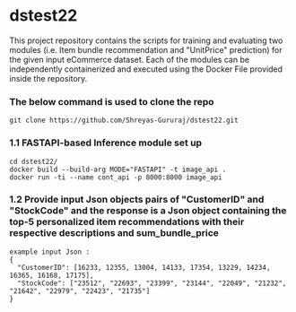 # dstest22
This project repository contains the scripts for training and evaluating two modules (i.e. Item bundle recommendation and "UnitPrice" prediction) for the given input eCommerce dataset. Each of the modules can be independently containerized and executed using the Docker File provided inside the  repository.

### The below command is used to clone the repo
```
git clone https://github.com/Shreyas-Gururaj/dstest22.git
```
### 1.1 FASTAPI-based Inference module set up
```
cd dstest22/
docker build --build-arg MODE="FASTAPI" -t image_api .
docker run -ti --name cont_api -p 8000:8000 image_api
```
### 1.2 Provide input Json objects pairs of "CustomerID" and "StockCode" and the response is a Json object containing the top-5 personalized item recommendations with their respective descriptions and sum_bundle_price
```
example input Json :
{
  "CustomerID": [16233, 12355, 13004, 14133, 17354, 13229, 14234, 16365, 16168, 17175],
  "StockCode": ["23512", "22693", "23399", "23144", "22049", "21232", "21642", "22979", "22423", "21735"]
}
